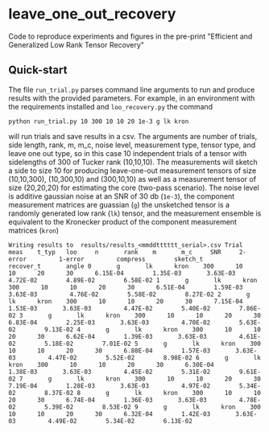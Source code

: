 # leave_one_out_recovery
Code to reproduce experiments and figures in the pre-print "Efficient and Generalized Low Rank Tensor Recovery"

## Quick-start
The file `run_trial.py` parses command line arguments to run and produce results with the provided parameters. For example, in an environment with the requirements installed and `loo_recovery.py` the command

``python run_trial.py 10 300 10 10 20 1e-3 g lk kron``

will run trials and save results in a csv. The arguments are number of trials, side length, rank, m, m_c, noise level, measurement type, tensor type, and leave one out type, so in this case 10 independent trials of a tensor with sidelengths of 300 of Tucker rank (10,10,10). The measurements will sketch a side to size 10 for producing leave-one-out measurement tensors of size (10,10,300), (10,300,10) and (300,10,10) as well as a measurement tensor of size (20,20,20) for estimating the core (two-pass scenario). The noise level is additive gaussian noise at an SNR of 30 db (`1e-3`), the component measurement matrices are guassian (`g`) the unsketched tensor is a randomly generated low rank (`lk`) tensor, and the measurement ensemble is equivalent to the Kronecker product of the component measurement matrices (`kron`)

``Writing results to  results/results_<mmddtttttt_serial>.csv
Trial    meas    t_typ   loo     n       rank    m       m_c     SNR     2-error         1-error         compress        sketch_t        recover_t       angle
0       g       lk      kron    300      10      10      20      30      6.15E-04        1.35E-03       3.63E-03         4.72E-02        4.89E-02        6.58E-02
1       g       lk      kron    300      10      10      20      30      6.51E-04        1.59E-03       3.63E-03         4.76E-02        5.58E-02        8.27E-02
2       g       lk      kron    300      10      10      20      30      7.15E-04        1.53E-03       3.63E-03         4.47E-02        5.40E-02        7.86E-02
3       g       lk      kron    300      10      10      20      30      6.83E-04        2.25E-03       3.63E-03         4.70E-02        5.63E-02        9.13E-02
4       g       lk      kron    300      10      10      20      30      6.62E-04        1.39E-03       3.63E-03         4.61E-02        5.18E-02        7.01E-02
5       g       lk      kron    300      10      10      20      30      6.88E-04        1.57E-03       3.63E-03         4.47E-02        5.52E-02        8.98E-02
6       g       lk      kron    300      10      10      20      30      6.30E-04        1.38E-03       3.63E-03         4.45E-02        5.31E-02        9.61E-02
7       g       lk      kron    300      10      10      20      30      7.19E-04        1.28E-03       3.63E-03         4.97E-02        5.34E-02        8.37E-02
8       g       lk      kron    300      10      10      20      30      6.74E-04        1.36E-03       3.63E-03         4.78E-02        5.39E-02        8.53E-02
9       g       lk      kron    300      10      10      20      30      6.32E-04        1.42E-03       3.63E-03         4.49E-02        5.34E-02        6.13E-02``
